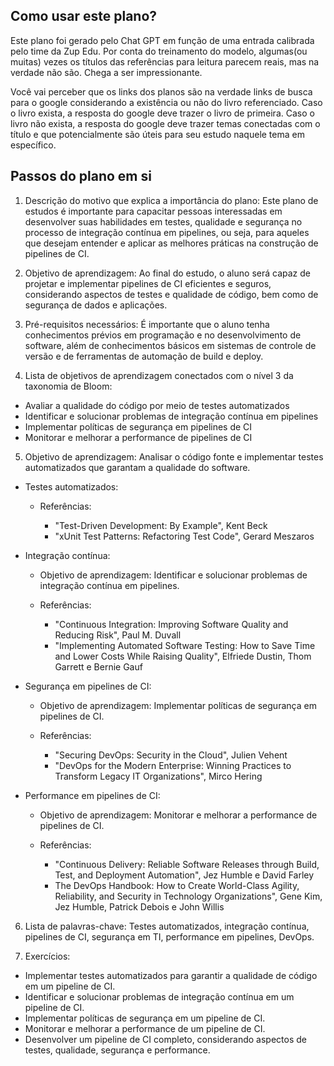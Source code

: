 ## Como usar este plano?

Este plano foi gerado pelo Chat GPT em função de uma entrada calibrada pelo time da Zup Edu. Por conta do treinamento do modelo, algumas(ou muitas) vezes os títulos das referências para leitura parecem reais, mas na verdade não são. Chega a ser impressionante.

Você vai perceber que os links dos planos são na verdade links de busca para o google considerando a existência ou não do livro referenciado. Caso o livro exista, a resposta do google deve trazer o livro de primeira. Caso o livro não exista, a resposta do google deve trazer temas conectadas com o título e que potencialmente são úteis para seu estudo naquele tema em específico.

## Passos do plano em si

1. Descrição do motivo que explica a importância do plano:
Este plano de estudos é importante para capacitar pessoas interessadas em desenvolver suas habilidades em testes, qualidade e segurança no processo de integração contínua em pipelines, ou seja, para aqueles que desejam entender e aplicar as melhores práticas na construção de pipelines de CI.

2. Objetivo de aprendizagem:
Ao final do estudo, o aluno será capaz de projetar e implementar pipelines de CI eficientes e seguros, considerando aspectos de testes e qualidade de código, bem como de segurança de dados e aplicações.

3. Pré-requisitos necessários:
É importante que o aluno tenha conhecimentos prévios em programação e no desenvolvimento de software, além de conhecimentos básicos em sistemas de controle de versão e de ferramentas de automação de build e deploy.

4. Lista de objetivos de aprendizagem conectados com o nível 3 da taxonomia de Bloom:

* Avaliar a qualidade do código por meio de testes automatizados
* Identificar e solucionar problemas de integração contínua em pipelines
* Implementar políticas de segurança em pipelines de CI
* Monitorar e melhorar a performance de pipelines de CI

5. Objetivo de aprendizagem: Analisar o código fonte e implementar testes automatizados que garantam a qualidade do software.

* Testes automatizados:
	* Referências:

		* "Test-Driven Development: By Example", Kent Beck
		* "xUnit Test Patterns: Refactoring Test Code", Gerard Meszaros

* Integração contínua:
	* Objetivo de aprendizagem: Identificar e solucionar problemas de integração contínua em pipelines.

	* Referências:

		* "Continuous Integration: Improving Software Quality and Reducing Risk", Paul M. Duvall
		* "Implementing Automated Software Testing: How to Save Time and Lower Costs While Raising Quality", Elfriede Dustin, Thom Garrett e Bernie Gauf

* Segurança em pipelines de CI:
	* Objetivo de aprendizagem: Implementar políticas de segurança em pipelines de CI.

	* Referências:

		* "Securing DevOps: Security in the Cloud", Julien Vehent
		* "DevOps for the Modern Enterprise: Winning Practices to Transform Legacy IT Organizations", Mirco Hering

* Performance em pipelines de CI:
	* Objetivo de aprendizagem: Monitorar e melhorar a performance de pipelines de CI.

	* Referências:

		* "Continuous Delivery: Reliable Software Releases through Build, Test, and Deployment Automation", Jez Humble e David Farley
		* The DevOps Handbook: How to Create World-Class Agility, Reliability, and Security in Technology Organizations", Gene Kim, Jez Humble, Patrick Debois e John Willis

6. Lista de palavras-chave:
Testes automatizados, integração contínua, pipelines de CI, segurança em TI, performance em pipelines, DevOps.

7. Exercícios:

* Implementar testes automatizados para garantir a qualidade de código em um pipeline de CI.
* Identificar e solucionar problemas de integração contínua em um pipeline de CI.
* Implementar políticas de segurança em um pipeline de CI.
* Monitorar e melhorar a performance de um pipeline de CI.
* Desenvolver um pipeline de CI completo, considerando aspectos de testes, qualidade, segurança e performance.